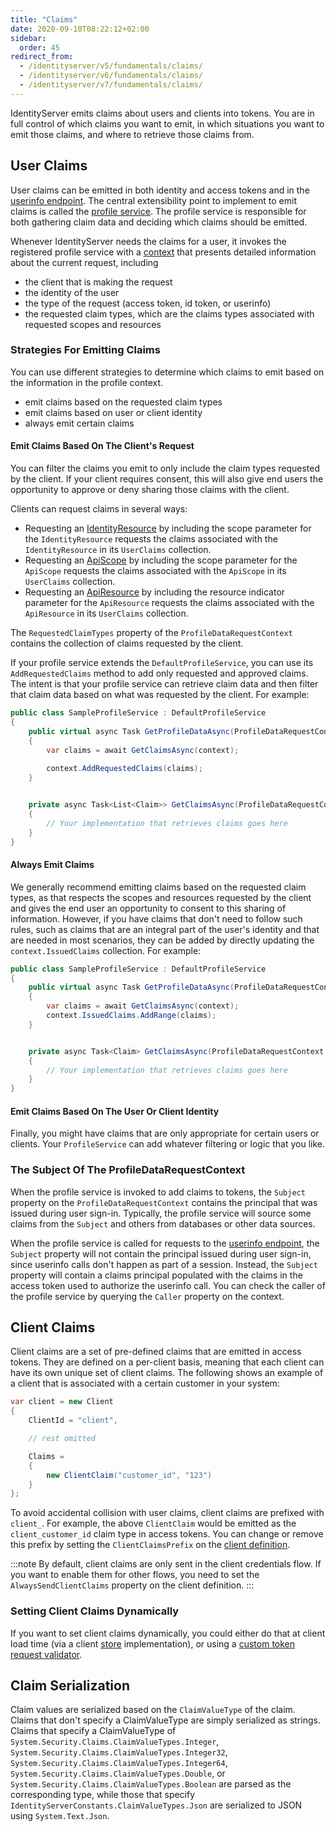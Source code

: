 ```yaml
---
title: "Claims"
date: 2020-09-10T08:22:12+02:00
sidebar:
  order: 45
redirect_from:
  - /identityserver/v5/fundamentals/claims/
  - /identityserver/v6/fundamentals/claims/
  - /identityserver/v7/fundamentals/claims/
---
```


IdentityServer emits claims about users and clients into tokens. You are in full control of which claims you want to
emit, in which situations you want to emit those claims, and where to retrieve those claims from.

## User Claims

User claims can be emitted in both identity and access tokens and in
the [userinfo endpoint](/identityserver/reference/endpoints/userinfo). The central extensibility point to implement
to emit claims is called the [profile service](/identityserver/reference/services/profile-service/). The profile
service is responsible for both gathering claim data and deciding which claims should be emitted.

Whenever IdentityServer needs the claims for a user, it invokes the registered profile service with
a [context](/identityserver/reference/services/profile-service/#duendeidentityservermodelsprofiledatarequestcontext)
that presents detailed information about the current request, including

* the client that is making the request
* the identity of the user
* the type of the request (access token, id token, or userinfo)
* the requested claim types, which are the claims types associated with requested scopes and resources

### Strategies For Emitting Claims

You can use different strategies to determine which claims to emit based on the information in the profile context.

* emit claims based on the requested claim types
* emit claims based on user or client identity
* always emit certain claims

#### Emit Claims Based On The Client's Request

You can filter the claims you emit to only include the claim types requested by the client. If your client requires
consent, this will also give end users the opportunity to approve or deny sharing those claims with the client.

Clients can request claims in several ways:

- Requesting an [IdentityResource](/identityserver/fundamentals/resources/identity) by including the scope parameter
  for the `IdentityResource` requests the claims associated with the `IdentityResource` in its `UserClaims` collection.
- Requesting an [ApiScope](/identityserver/fundamentals/resources/api-scopes/) by including the scope parameter for
  the `ApiScope` requests the claims associated with the `ApiScope` in its `UserClaims` collection.
- Requesting an [ApiResource](/identityserver/fundamentals/resources/api-resources/) by including the resource
  indicator parameter for the `ApiResource` requests the claims associated with the `ApiResource` in its `UserClaims`
  collection.

The `RequestedClaimTypes` property of the `ProfileDataRequestContext` contains the collection of claims requested by the
client.

If your profile service extends the `DefaultProfileService`, you can use its `AddRequestedClaims` method to add only
requested and approved claims. The intent is that your profile service can retrieve claim data and then filter that
claim data based on what was requested by the client. For example:

```cs
public class SampleProfileService : DefaultProfileService
{
    public virtual async Task GetProfileDataAsync(ProfileDataRequestContext context)
    {
        var claims = await GetClaimsAsync(context);
        
        context.AddRequestedClaims(claims);
    }


    private async Task<List<Claim>> GetClaimsAsync(ProfileDataRequestContext context)
    {
        // Your implementation that retrieves claims goes here
    }
}
```

#### Always Emit Claims

We generally recommend emitting claims based on the requested claim types, as that respects the scopes and resources
requested by the client and gives the end user an opportunity to consent to this sharing of information. However, if you
have claims that don't need to follow such rules, such as claims that are an integral part of the user's identity and
that are needed in most scenarios, they can be added by directly updating the `context.IssuedClaims` collection. For
example:

```cs
public class SampleProfileService : DefaultProfileService
{
    public virtual async Task GetProfileDataAsync(ProfileDataRequestContext context)
    {
        var claims = await GetClaimsAsync(context);
        context.IssuedClaims.AddRange(claims);
    }


    private async Task<Claim> GetClaimsAsync(ProfileDataRequestContext context)
    {
        // Your implementation that retrieves claims goes here
    }
}
```

#### Emit Claims Based On The User Or Client Identity

Finally, you might have claims that are only appropriate for certain users or clients. Your `ProfileService` can add
whatever filtering or logic that you like.

### The Subject Of The ProfileDataRequestContext

When the profile service is invoked to add claims to tokens, the `Subject` property on the `ProfileDataRequestContext`
contains the principal that was issued during user sign-in. Typically, the profile service will source some claims from
the `Subject` and others from databases or other data sources.

When the profile service is called for requests to
the [userinfo endpoint](/identityserver/reference/endpoints/userinfo), the `Subject` property will not contain the
principal issued during user sign-in, since userinfo calls don't happen as part of a session. Instead, the `Subject`
property will contain a claims principal populated with the claims in the access token used to authorize the userinfo
call. You can check the caller of the profile service by querying the `Caller` property on the context.

## Client Claims

Client claims are a set of pre-defined claims that are emitted in access tokens. They are defined on a per-client basis,
meaning that each client can have its own unique set of client claims. The following shows an example of a client that
is associated with a certain customer in your system:

```cs
var client = new Client
{
    ClientId = "client",

    // rest omitted

    Claims =
    {
        new ClientClaim("customer_id", "123")
    }
};
```

To avoid accidental collision with user claims, client claims are prefixed with `client_`. For example, the above
`ClientClaim` would be emitted as the `client_customer_id` claim type in access tokens. You can change or remove this
prefix by setting the `ClientClaimsPrefix` on the [client definition](/identityserver/reference/models/client#token).

:::note
By default, client claims are only sent in the client credentials flow. If you want to enable them for other flows, you
need to set the `AlwaysSendClientClaims` property on the client definition.
:::

### Setting Client Claims Dynamically

If you want to set client claims dynamically, you could either do that at client load time (via a
client [store](/identityserver/data) implementation), or using
a [custom token request validator](/identityserver/tokens/dynamic-validation/).

## Claim Serialization

Claim values are serialized based on the `ClaimValueType` of the claim. Claims that don't specify a ClaimValueType are
simply serialized as strings. Claims that specify a ClaimValueType of `System.Security.Claims.ClaimValueTypes.Integer`,
`System.Security.Claims.ClaimValueTypes.Integer32`, `System.Security.Claims.ClaimValueTypes.Integer64`,
`System.Security.Claims.ClaimValueTypes.Double`, or `System.Security.Claims.ClaimValueTypes.Boolean` are parsed as the
corresponding type, while those that specify `IdentityServerConstants.ClaimValueTypes.Json` are serialized to JSON using
`System.Text.Json`.
